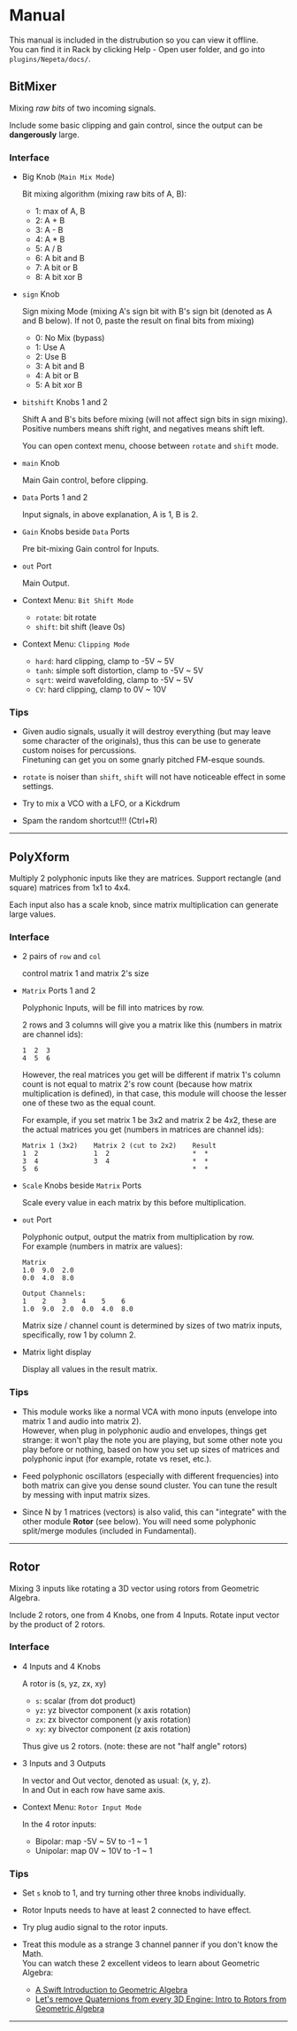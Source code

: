 # Manual

This manual is included in the distrubution so you can view it offline.   
You can find it in Rack by clicking Help - Open user folder, and go into `plugins/Nepeta/docs/`.

## BitMixer

Mixing *raw bits* of two incoming signals.  

Include some basic clipping and gain control, since the output can be **dangerously** large.

### Interface

- Big Knob (`Main Mix Mode`)  
    
    Bit mixing algorithm (mixing raw bits of A, B):  
    
    - 1: max of A, B
    - 2: A + B
    - 3: A - B
    - 4: A * B
    - 5: A / B
    - 6: A bit and B
    - 7: A bit or  B
    - 8: A bit xor B

- `sign` Knob  
    
    Sign mixing Mode (mixing A's sign bit with B's sign bit (denoted as A and B below). If not 0, paste the result on final bits from mixing)
    
    - 0: No Mix (bypass)
    - 1: Use A
    - 2: Use B
    - 3: A bit and B
    - 4: A bit or  B
    - 5: A bit xor B

- `bitshift` Knobs 1 and 2

    Shift A and B's bits before mixing (will not affect sign bits in sign mixing). Positive numbers means shift right, and negatives means shift left.

    You can open context menu, choose between `rotate` and `shift` mode.

- `main` Knob  

    Main Gain control, before clipping.

- `Data` Ports 1 and 2  

    Input signals, in above explanation, A is 1, B is 2.

- `Gain` Knobs beside `Data` Ports

    Pre bit-mixing Gain control for Inputs.

- `out` Port
    
    Main Output.

- Context Menu: `Bit Shift Mode`

    - `rotate`: bit rotate 
    - `shift`: bit shift (leave 0s)

- Context Menu: `Clipping Mode`

    - `hard`: hard clipping, clamp to -5V ~ 5V
    - `tanh`: simple soft distortion, clamp to -5V ~ 5V
    - `sqrt`: weird wavefolding, clamp to -5V ~ 5V
    - `CV`: hard clipping, clamp to 0V ~ 10V

### Tips

- Given audio signals, usually it will destroy everything (but may leave some character of the originals), thus this can be use to generate custom noises for percussions.   
    Finetuning can get you on some gnarly pitched FM-esque sounds.

- `rotate` is noiser than `shift`, `shift` will not have noticeable effect in some settings.

- Try to mix a VCO with a LFO, or a Kickdrum

- Spam the random shortcut!!! (Ctrl+R)   

---

## PolyXform

Multiply 2 polyphonic inputs like they are matrices. Support rectangle (and square) matrices from 1x1 to 4x4.

Each input also has a scale knob, since matrix multiplication can generate large values.

### Interface

- 2 pairs of `row` and `col`

    control matrix 1 and matrix 2's size

- `Matrix` Ports 1 and 2

    Polyphonic Inputs, will be fill into matrices by row.
    
    2 rows and 3 columns will give you a matrix like this (numbers in matrix are channel ids):
    ~~~
    1  2  3
    4  5  6
    ~~~
    
    However, the real matrices you get will be different if matrix 1's column count is not equal to matrix 2's row count (because how matrix multiplication is defined), in that case, this module will choose the lesser one of these two as the equal count. 
    
    For example, if you set matrix 1 be 3x2 and matrix 2 be 4x2, these are the actual matrices you get (numbers in matrices are channel ids):
    ~~~
    Matrix 1 (3x2)    Matrix 2 (cut to 2x2)    Result
    1  2              1  2                     *  *
    3  4              3  4                     *  *
    5  6                                       *  *
    ~~~


- `Scale` Knobs beside `Matrix` Ports

    Scale every value in each matrix by this before multiplication.

- `out` Port

    Polyphonic output, output the matrix from multiplication by row.   
    For example (numbers in matrix are values):
    ~~~
    Matrix 
    1.0  9.0  2.0
    0.0  4.0  8.0

    Output Channels:
    1    2    3    4    5    6
    1.0  9.0  2.0  0.0  4.0  8.0
    ~~~

    Matrix size / channel count is determined by sizes of two matrix inputs, specifically, row 1 by column 2.

- Matrix light display

    Display all values in the result matrix.

### Tips

- This module works like a normal VCA with mono inputs (envelope into matrix 1 and audio into matrix 2).  
    However, when plug in polyphonic audio and envelopes, things get strange: it won't play the note you are playing, but some other note you play before or nothing, based on how you set up sizes of matrices and polyphonic input (for example, rotate vs reset, etc.).

- Feed polyphonic oscillators (especially with different frequencies) into both matrix can give you dense sound cluster. You can tune the result by messing with input matrix sizes.

- Since N by 1 matrices (vectors) is also valid, this can "integrate" with the other module **Rotor** (see below). You will need some polyphonic split/merge modules (included in Fundamental).

---

## Rotor

Mixing 3 inputs like rotating a 3D vector using rotors from Geometric Algebra.

Include 2 rotors, one from 4 Knobs, one from 4 Inputs. Rotate input vector by the product of 2 rotors. 

### Interface

- 4 Inputs and 4 Knobs
    
    A rotor is (s, yz, zx, xy)
    - `s`:  scalar (from dot product)
    - `yz`: yz bivector component (x axis rotation)
    - `zx`: zx bivector component (y axis rotation)
    - `xy`: xy bivector component (z axis rotation)
    
    Thus give us 2 rotors. (note: these are not "half angle" rotors)  
    
- 3 Inputs and 3 Outputs

    In vector and Out vector, denoted as usual: (x, y, z).  
    In and Out in each row have same axis.

- Context Menu: `Rotor Input Mode`
    
    In the 4 rotor inputs:
    - Bipolar: map -5V ~ 5V to -1 ~ 1
    - Unipolar: map 0V ~ 10V to -1 ~ 1

### Tips

- Set `s` knob to 1, and try turning other three knobs individually.

- Rotor Inputs needs to have at least 2 connected to have effect.

- Try plug audio signal to the rotor inputs.

- Treat this module as a strange 3 channel panner if you don't know the Math.  
    You can watch these 2 excellent videos to learn about Geometric Algebra:
    - [A Swift Introduction to Geometric Algebra](https://www.youtube.com/watch?v=60z_hpEAtD8)
    - [Let's remove Quaternions from every 3D Engine: Intro to Rotors from Geometric Algebra](https://www.youtube.com/watch?v=Idlv83CxP-8)

---

